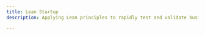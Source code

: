 ```yaml
---
title: Lean Startup
description: Applying Lean principles to rapidly test and validate business ideas with minimal risk.

---
```


